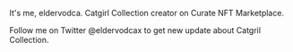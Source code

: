 It's me, eldervodca. Catgirl Collection creator on Curate NFT Marketplace.

Follow me on Twitter @eldervodcax to get new update about Catgril Collection.
